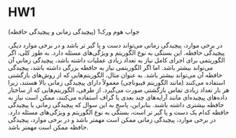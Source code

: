 # HW1
جواب هوم ورک1 (پیچیدگی زمانی و پیچیدگی حافظه)

در برخی موارد، پیچیدگی زمانی می‌تواند دست و پا گیر تر باشد و در برخی موارد دیگر، پیچیدگی حافظه. 
این بستگی به نوع الگوریتم و ویژگی‌های مسئله دارد. به طور کلی، اگر الگوریتمی برای اجرای کامل نیاز به تعداد زیادی عملیات داشته باشد، پیچیدگی زمانی آن می‌تواند بیشتر باشد.
اما اگر الگوریتمی نیاز به حافظه بزرگی داشته باشد، پیچیدگی حافظه آن می‌تواند بیشتر باشد.
به عنوان مثال، الگوریتم‌هایی که از روش‌های بازگشتی استفاده می‌کنند (مانند الگوریتم فیبوناچی) معمولاً دارای پیچیدگی زمانی بالا هستند، زیرا هر بار تعداد زیادی تماس بازگشتی صورت می‌گیرد.
از طرفی، الگوریتم‌هایی که از ساختار داده‌های پیچیده‌ای مانند آرایه‌های چند بعدی یا گراف استفاده می‌کنند، ممکن است نیاز به حافظه بیشتری داشته باشند.
بنابراین، پاسخ به این سوال که پیچیدگی زمانی یا پیچیدگی حافظه کدام یک دست و پا گیر تر است، بستگی به نوع الگوریتم و ویژگی‌های مسئله دارد. در برخی موارد، پیچیدگی زمانی ممکن است مهمتر باشد و در برخی موارد، پیچیدگی حافظه ممکن است مهمتر باشد.

